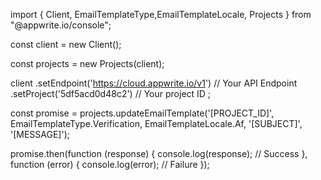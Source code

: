 import { Client, EmailTemplateType,EmailTemplateLocale, Projects } from "@appwrite.io/console";

const client = new Client();

const projects = new Projects(client);

client
    .setEndpoint('https://cloud.appwrite.io/v1') // Your API Endpoint
    .setProject('5df5acd0d48c2') // Your project ID
;

const promise = projects.updateEmailTemplate('[PROJECT_ID]', EmailTemplateType.Verification, EmailTemplateLocale.Af, '[SUBJECT]', '[MESSAGE]');

promise.then(function (response) {
    console.log(response); // Success
}, function (error) {
    console.log(error); // Failure
});